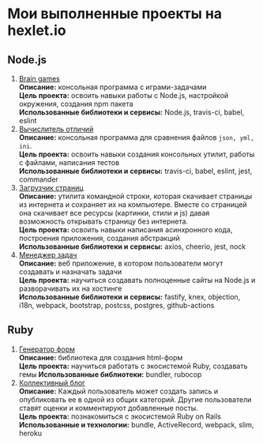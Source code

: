 # Мои выполненные проекты на hexlet.io
## Node.js
1. [Brain games](https://github.com/CyberHedgehog/project-lvl1-s490)  
**Описание:** консольная программа с играми-задачами  
**Цель проекта:** освоить навыки работы с Node.js, настройкой окружения, создания npm пакета  
**Использованные библиотеки и сервисы:** Node.js, travis-ci, babel, eslint  
2. [Вычислитель отличий](https://github.com/CyberHedgehog/project-lvl2-s491)  
**Описание:** консольная программа для сравнения файлов `json, yml, ini`.  
**Цель проекта:** освоить навыки создания консольных утилит, работы с файлами, написания тестов  
**Использованные библиотеки и сервисы:** travis-ci, babel, eslint, jest, commander  
3. [Загрузчик страниц](https://github.com/CyberHedgehog/backend-project-lvl3)  
**Описание:** утилита командной строки, которая скачивает страницы из интернета и сохраняет их на компьютере. Вместе со страницей она скачивает все ресурсы (картинки, стили и js) давая возможность открывать страницу без интернета.  
**Цель проекта:** освоить навыки написания асинхронного кода, построения приложения, создания абстракций  
**Использованные библиотеки и сервисы:** axios, cheerio, jest, nock  
4. [Менеджер задач](https://github.com/CyberHedgehog/backend-project-lvl4)  
**Описание:** веб приложение, в котором пользователи могут создавать и назначать задачи   
**Цель проекта:** научиться создавать полноценные сайты на Node.js и разворачивать их на хостинге  
**Использованные библиотеки и сервисы:** fastify, knex, objection, i18n, webpack, bootstrap, postcss, postgres, github-actions

## Ruby
1. [Генератор форм](https://github.com/CyberHedgehog/rails-project-lvl1)  
**Описание:** библиотека для создания html-форм  
**Цель проекта:** научиться работать с экосистемой Ruby, создавать гемы
**Использованные библиотеки:** bundler, rubocop
2. [Коллективный блог](https://github.com/CyberHedgehog/rails-project-lvl2)  
**Описание:** Каждый пользователь может создать запись и опубликовать ее в одной из общих категорий. Другие пользователи ставят оценки и комментируют добавленные посты.  
**Цель проекта:** познакомиться с экосистемой Ruby on Rails  
**Использованные и технологии:** bundle, ActiveRecord, webpack, slim, heroku
